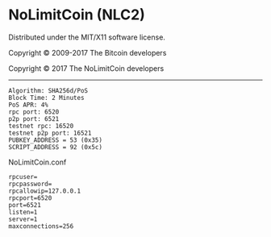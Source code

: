 NoLimitCoin (NLC2)
===================
Distributed under the MIT/X11 software license.

Copyright © 2009-2017 The Bitcoin developers

Copyright © 2017 The NoLimitCoin developers


-----

```
Algorithm: SHA256d/PoS 
Block Time: 2 Minutes
PoS APR: 4%
rpc port: 6520
p2p port: 6521
testnet rpc: 16520
testnet p2p port: 16521
PUBKEY_ADDRESS = 53 (0x35)
SCRIPT_ADDRESS = 92 (0x5c)
```




NoLimitCoin.conf

```
rpcuser=
rpcpassword=
rpcallowip=127.0.0.1
rpcport=6520
port=6521
listen=1
server=1
maxconnections=256
```
